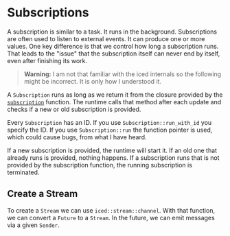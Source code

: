# Subscriptions

A subscription is similar to a task. It runs in the background. Subscriptions are often used to listen to external events. It can produce one or more values.
One key difference is that we control how long a subscription runs. That leads to the "issue" that the subscription itself can never end by itself, even after finishing its work.

> **Warning:** I am not that familiar with the iced internals so the following might be incorrect. It is only how I understood it.

A `Subscription` runs as long as we return it from the closure provided by the [`subscription`](https://docs.rs/iced/latest/iced/application/struct.Application.html#method.subscription) function.
The runtime calls that method after each update and checks if a new or old subscription is provided.

Every `Subscription` has an ID. If you use `Subscription::run_with_id` you specify the ID. If you use `Subscription::run` the function pointer is used, which could cause bugs, from what I have heard.

If a new subscription is provided, the runtime will start it. If an old one that already runs is provided, nothing happens. If a subscription runs that is not provided by the subscription function, the running subscription is terminated.

## Create a Stream
To create a `Stream` we can use `iced::stream::channel`.
With that function, we can convert a `Future` to a `Stream`. In the future, we can emit messages via a given `Sender`.